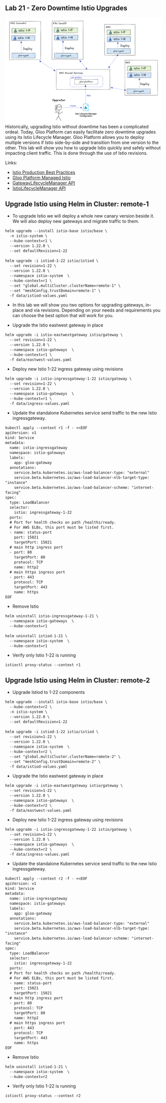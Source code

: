 ## Lab 21 - Zero Downtime Istio Upgrades <a name="lab-21---zero-downtime-istio-upgrades-"></a>


![Upgrade Istio](images/upgrade-istio.png)
Historically, upgrading Istio without downtime has been a complicated ordeal. Today, Gloo Platform can easily facilitate zero downtime upgrades using its Istio Lifecycle Manager. Gloo Platform allows you to deploy multiple versions if Istio side-by-side and transition from one version to the other. 
This lab will show you how to upgrade Istio quickly and safely without impacting client traffic. This is done through the use of Istio revisions. 

Links:
- [Istio Production Best Practices](https://docs.solo.io/gloo-mesh-enterprise/latest/setup/prod/manual/namespaces/)
- [Gloo Platform Managed Istio](https://docs.solo.io/gloo-mesh-enterprise/latest/setup/installation/istio/gm_managed_istio/)
- [GatewayLifecycleManager API](https://docs.solo.io/gloo-mesh-enterprise/latest/reference/api/gateway_lifecycle_manager/)
- [IstioLifecycleManager API](https://docs.solo.io/gloo-mesh-enterprise/latest/reference/api/istio_lifecycle_manager/)
## Upgrade Istio using Helm in Cluster: remote-1

* To upgrade Istio we will deploy a whole new canary version beside it. We will also deploy new gateways and migrate traffic to them.

```shell
helm upgrade --install istio-base istio/base \
  -n istio-system \
  --kube-context=r1 \
  --version 1.22.0 \
  --set defaultRevision=1-22

helm upgrade -i istiod-1-22 istio/istiod \
  --set revision=1-22 \
  --version 1.22.0 \
  --namespace istio-system  \
  --kube-context=r1 \
  --set "global.multiCluster.clusterName=remote-1" \
  --set "meshConfig.trustDomain=remote-1" \
  -f data/istiod-values.yaml
```

* In this lab we will show you two options for upgrading gateways, in-place and via revisions. Depending on your needs and requirements you can choose the best option that will work for you.

* Upgrade the Istio eastwest gateway in place
```shell
helm upgrade -i istio-eastwestgateway istio/gateway \
  --set revision=1-22 \
  --version 1.22.0 \
  --namespace istio-gateways  \
  --kube-context=r1 \
  -f data/eastwest-values.yaml
```

* Deploy new Istio 1-22 ingress gateway using revisions
```shell
helm upgrade -i istio-ingressgateway-1-22 istio/gateway \
  --set revision=1-22 \
  --version 1.22.0 \
  --namespace istio-gateways  \
  --kube-context=r1 \
  -f data/ingress-values.yaml
```

* Update the standalone Kubernetes service send traffic to the new Istio ingressgateway.
```shell
kubectl apply --context r1 -f - <<EOF
apiVersion: v1
kind: Service
metadata:
  name: istio-ingressgateway
  namespace: istio-gateways
  labels:
    app: gloo-gateway
  annotations:
    service.beta.kubernetes.io/aws-load-balancer-type: "external"
    service.beta.kubernetes.io/aws-load-balancer-nlb-target-type: "instance"
    service.beta.kubernetes.io/aws-load-balancer-scheme: "internet-facing"
spec:
  type: LoadBalancer
  selector:
    istio: ingressgateway-1-22
  ports:
  # Port for health checks on path /healthz/ready.
  # For AWS ELBs, this port must be listed first.
  - name: status-port
    port: 15021
    targetPort: 15021
  # main http ingress port
  - port: 80
    targetPort: 80
    protocol: TCP
    name: http2
  # main https ingress port
  - port: 443
    protocol: TCP
    targetPort: 443
    name: https
EOF
```

* Remove Istio 
```shell
helm uninstall istio-ingressgateway-1-21 \
  --namespace istio-gateways  \
  --kube-context=r1

helm uninstall istiod-1-21 \
  --namespace istio-system  \
  --kube-context=r1
```

* Verify only Istio 1-22 is running
```shell
istioctl proxy-status --context r1
```

## Upgrade Istio using Helm in Cluster: remote-2

* Upgrade Istiod to 1-22 components
```shell
helm upgrade --install istio-base istio/base \
  --kube-context=r2 \
  -n istio-system \
  --version 1.22.0 \
  --set defaultRevision=1-22

helm upgrade -i istiod-1-22 istio/istiod \
  --set revision=1-22 \
  --version 1.22.0 \
  --namespace istio-system  \
  --kube-context=r2 \
  --set "global.multiCluster.clusterName=remote-2" \
  --set "meshConfig.trustDomain=remote-2" \
  -f data/istiod-values.yaml

```

* Upgrade the Istio eastwest gateway in place
```shell
helm upgrade -i istio-eastwestgateway istio/gateway \
  --set revision=1-22 \
  --version 1.22.0 \
  --namespace istio-gateways  \
  --kube-context=r2 \
  -f data/eastwest-values.yaml
```

* Deploy new Istio 1-22 ingress gateway using revisions
```shell
helm upgrade -i istio-ingressgateway-1-22 istio/gateway \
  --set revision=1-22 \
  --version 1.22.0 \
  --namespace istio-gateways  \
  --kube-context=r2 \
  -f data/ingress-values.yaml
```

* Update the standalone Kubernetes service send traffic to the new Istio ingressgateway.
```shell
kubectl apply --context r2 -f - <<EOF
apiVersion: v1
kind: Service
metadata:
  name: istio-ingressgateway
  namespace: istio-gateways
  labels:
    app: gloo-gateway
  annotations:
    service.beta.kubernetes.io/aws-load-balancer-type: "external"
    service.beta.kubernetes.io/aws-load-balancer-nlb-target-type: "instance"
    service.beta.kubernetes.io/aws-load-balancer-scheme: "internet-facing"
spec:
  type: LoadBalancer
  selector:
    istio: ingressgateway-1-22
  ports:
  # Port for health checks on path /healthz/ready.
  # For AWS ELBs, this port must be listed first.
  - name: status-port
    port: 15021
    targetPort: 15021
  # main http ingress port
  - port: 80
    protocol: TCP
    targetPort: 80
    name: http2
  # main https ingress port
  - port: 443
    protocol: TCP
    targetPort: 443
    name: https
EOF
```

* Remove Istio 
```shell
helm uninstall istiod-1-21 \
  --namespace istio-system  \
  --kube-context=r2
```

* Verify only Istio 1-22 is running
```shell
istioctl proxy-status --context r2
```


